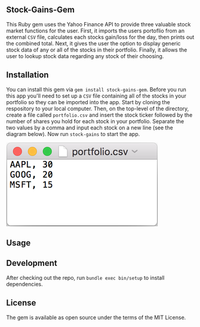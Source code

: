 ## Stock-Gains-Gem

This Ruby gem uses the Yahoo Finance API to provide three valuable stock market functions for the user. First, it imports the users portoflio from an external `CSV` file, calculates each stocks gain/loss for the day, then prints out the combined total. Next, it gives the user the option to display generic stock data of any or all of the stocks in their portfolio. Finally, it allows the user to lookup stock data regarding any stock of their choosing.  

## Installation

You can install this gem via `gem install stock-gains-gem`. Before you run this app you'll need to set up a `CSV` file containing all of the stocks in your portfolio so they can be imported into the app. Start by cloning the respository to your local computer. Then, on the top-level of the directory, create a file called `portfolio.csv` and insert the stock ticker followed by the number of shares you hold  for each stock in your portfolio. Separate the two values by a comma and input each stock on a new line (see the diagram below). Now run `stock-gains` to start the app. 

![](screenshots/portfolio_csv.png)

## Usage

## Development 
After checking out the repo, run `bundle exec bin/setup` to install dependencies.

## License 

The gem is available as open source under the terms of the MIT License.
